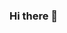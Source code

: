 ### Hi there 👋

<!--
**Prince45u/Prince45u** is a ✨ _special_ ✨ repository because its `README.md` (this file) appears on your GitHub profile.

Here are some ideas to get you started:

- 🔭 I’m currently working on HNG Stage one project
- 🌱 I’m currently learning ...
- 👯 I’m looking to collaborate on ...
- 🤔 I’m looking for help with ...
- 💬 Ask me about ...
- 📫 How to reach me: +234 8115992141 0n WhatsApp
- 😄 Pronouns: ...
- ⚡ Fun fact: ...
-->
